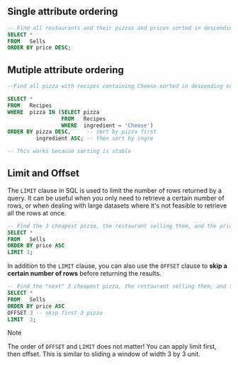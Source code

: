 ## Single attribute ordering

```sql
-- Find all restaurants and their pizzas and prices sorted in descending order of price.
SELECT *
FROM   Sells
ORDER BY price DESC;
```

## Mutiple attribute ordering

```sql
--Find all pizza with recipes containing Cheese sorted in descending order of pizza and for each pizza sort in ascending order of ingredient.

SELECT *
FROM   Recipes
WHERE  pizza IN (SELECT pizza
				 FROM   Recipes
				 WHERE  ingredient = 'Cheese')
ORDER BY pizza DESC,     -- sort by pizza first
         ingredient ASC; -- then sort by ingre

-- This works because sorting is stable
```

## Limit and Offset

The `LIMIT` clause in SQL is used to limit the number of rows returned by a query. It can be useful when you only need to retrieve a certain number of rows, or when dealing with large datasets where it's not feasible to retrieve all the rows at once.

```sql
-- Find the 3 cheapest pizza, the restaurant selling them, and the price.
SELECT *
FROM   Sells
ORDER BY price ASC
LIMIT 3;
```

In addition to the `LIMIT` clause, you can also use the `OFFSET` clause to **skip a certain number of rows** before returning the results.

```sql
-- Find the "next" 3 cheapest pizza, the restaurant selling them, and the price.
SELECT *
FROM   Sells
ORDER BY price ASC
OFFSET 3 -- skip first 3 pizza
LIMIT  3;
```

>[!note]
> The order of `OFFSET` and `LIMIT` does not matter! You can apply limit first, then offset. This is similar to sliding a window of width 3 by 3 unit.